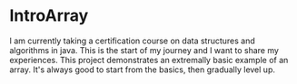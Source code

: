 # IntroArray
I am currently taking a certification course on data structures and algorithms in java. 
This is the start of my journey and I want to share my experiences. 
This project demonstrates an extremally basic example of an array. 
It's always good to start from the basics, then gradually level up. 
